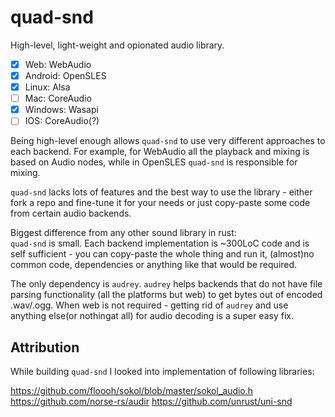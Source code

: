 # quad-snd

High-level, light-weight and opionated audio library. 

- [x] Web: WebAudio  
- [x] Android: OpenSLES  
- [x] Linux: Alsa  
- [ ] Mac: CoreAudio  
- [x] Windows: Wasapi   
- [ ] IOS: CoreAudio(?)  

Being high-level enough allows `quad-snd` to use very different approaches to each backend. For example, for WebAudio all the playback and mixing is based on Audio nodes, while in OpenSLES `quad-snd` is responsible for mixing.

`quad-snd` lacks lots of features and the best way to use the library - either fork a repo and fine-tune it for your needs or just copy-paste some code from certain audio backends.

Biggest difference from any other sound library in rust:  
`quad-snd` is small. Each backend implementation is ~300LoC code and is self sufficient - you can copy-paste the whole thing and run it, (almost)no common code, dependencies or anything like that would be required.

The only dependency is `audrey`. `audrey` helps backends that do not have file parsing functionality (all the platforms but web) to get bytes out of encoded .wav/.ogg. When web is not required - getting rid of `audrey` and use anything else(or nothingat all) for audio decoding is a super easy fix. 


## Attribution

While building `quad-snd` I looked into implementation of following libraries:

https://github.com/floooh/sokol/blob/master/sokol_audio.h
https://github.com/norse-rs/audir
https://github.com/unrust/uni-snd



